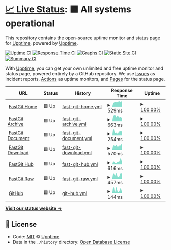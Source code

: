 # [📈 Live Status](https://upptime.github.io/upptime): <!--live status--> **🟩 All systems operational**

This repository contains the open-source uptime monitor and status page for [Upptime](https://upptime.js.org), powered by [Upptime](https://github.com/upptime/upptime).

[![Uptime CI](https://github.com/koj-co/upptime/workflows/Uptime%20CI/badge.svg)](https://github.com/koj-co/upptime/actions?query=workflow%3A%22Uptime+CI%22)
[![Response Time CI](https://github.com/koj-co/upptime/workflows/Response%20Time%20CI/badge.svg)](https://github.com/koj-co/upptime/actions?query=workflow%3A%22Response+Time+CI%22)
[![Graphs CI](https://github.com/koj-co/upptime/workflows/Graphs%20CI/badge.svg)](https://github.com/koj-co/upptime/actions?query=workflow%3A%22Graphs+CI%22)
[![Static Site CI](https://github.com/koj-co/upptime/workflows/Static%20Site%20CI/badge.svg)](https://github.com/koj-co/upptime/actions?query=workflow%3A%22Static+Site+CI%22)
[![Summary CI](https://github.com/koj-co/upptime/workflows/Summary%20CI/badge.svg)](https://github.com/koj-co/upptime/actions?query=workflow%3A%22Summary+CI%22)

With [Upptime](https://upptime.js.org), you can get your own unlimited and free uptime monitor and status page, powered entirely by a GitHub repository. We use [Issues](https://github.com/upptime/upptime/issues) as incident reports, [Actions](https://github.com/FastGitORG/uptime/actions) as uptime monitors, and [Pages](https://upptime.github.io/upptime) for the status page.

<!--start: status pages-->
<!-- This summary is generated by Upptime (https://github.com/upptime/upptime) -->
<!-- Do not edit this manually, your changes will be overwritten -->
<!-- prettier-ignore -->
| URL | Status | History | Response Time | Uptime |
| --- | ------ | ------- | ------------- | ------ |
| <img alt="" src="https://favicons.githubusercontent.com/fastgit.org" height="13"> [FastGit Home](https://fastgit.org) | 🟩 Up | [fast-git-home.yml](https://github.com/FastGitORG/uptime/commits/HEAD/history/fast-git-home.yml) | <details><summary><img alt="Response time graph" src="./graphs/fast-git-home/response-time-week.png" height="20"> 529ms</summary><br><a href="https://FastGitORG.github.io/uptime/history/fast-git-home"><img alt="Response time 638" src="https://img.shields.io/endpoint?url=https%3A%2F%2Fraw.githubusercontent.com%2FFastGitORG%2Fuptime%2FHEAD%2Fapi%2Ffast-git-home%2Fresponse-time.json"></a><br><a href="https://FastGitORG.github.io/uptime/history/fast-git-home"><img alt="24-hour response time 603" src="https://img.shields.io/endpoint?url=https%3A%2F%2Fraw.githubusercontent.com%2FFastGitORG%2Fuptime%2FHEAD%2Fapi%2Ffast-git-home%2Fresponse-time-day.json"></a><br><a href="https://FastGitORG.github.io/uptime/history/fast-git-home"><img alt="7-day response time 529" src="https://img.shields.io/endpoint?url=https%3A%2F%2Fraw.githubusercontent.com%2FFastGitORG%2Fuptime%2FHEAD%2Fapi%2Ffast-git-home%2Fresponse-time-week.json"></a><br><a href="https://FastGitORG.github.io/uptime/history/fast-git-home"><img alt="30-day response time 480" src="https://img.shields.io/endpoint?url=https%3A%2F%2Fraw.githubusercontent.com%2FFastGitORG%2Fuptime%2FHEAD%2Fapi%2Ffast-git-home%2Fresponse-time-month.json"></a><br><a href="https://FastGitORG.github.io/uptime/history/fast-git-home"><img alt="1-year response time 638" src="https://img.shields.io/endpoint?url=https%3A%2F%2Fraw.githubusercontent.com%2FFastGitORG%2Fuptime%2FHEAD%2Fapi%2Ffast-git-home%2Fresponse-time-year.json"></a></details> | <details><summary><a href="https://FastGitORG.github.io/uptime/history/fast-git-home">100.00%</a></summary><a href="https://FastGitORG.github.io/uptime/history/fast-git-home"><img alt="All-time uptime 98.76%" src="https://img.shields.io/endpoint?url=https%3A%2F%2Fraw.githubusercontent.com%2FFastGitORG%2Fuptime%2FHEAD%2Fapi%2Ffast-git-home%2Fuptime.json"></a><br><a href="https://FastGitORG.github.io/uptime/history/fast-git-home"><img alt="24-hour uptime 100.00%" src="https://img.shields.io/endpoint?url=https%3A%2F%2Fraw.githubusercontent.com%2FFastGitORG%2Fuptime%2FHEAD%2Fapi%2Ffast-git-home%2Fuptime-day.json"></a><br><a href="https://FastGitORG.github.io/uptime/history/fast-git-home"><img alt="7-day uptime 100.00%" src="https://img.shields.io/endpoint?url=https%3A%2F%2Fraw.githubusercontent.com%2FFastGitORG%2Fuptime%2FHEAD%2Fapi%2Ffast-git-home%2Fuptime-week.json"></a><br><a href="https://FastGitORG.github.io/uptime/history/fast-git-home"><img alt="30-day uptime 100.00%" src="https://img.shields.io/endpoint?url=https%3A%2F%2Fraw.githubusercontent.com%2FFastGitORG%2Fuptime%2FHEAD%2Fapi%2Ffast-git-home%2Fuptime-month.json"></a><br><a href="https://FastGitORG.github.io/uptime/history/fast-git-home"><img alt="1-year uptime 98.76%" src="https://img.shields.io/endpoint?url=https%3A%2F%2Fraw.githubusercontent.com%2FFastGitORG%2Fuptime%2FHEAD%2Fapi%2Ffast-git-home%2Fuptime-year.json"></a></details>
| <img alt="" src="https://favicons.githubusercontent.com/archive.fastgit.org" height="13"> [FastGit Archive](https://archive.fastgit.org) | 🟩 Up | [fast-git-archive.yml](https://github.com/FastGitORG/uptime/commits/HEAD/history/fast-git-archive.yml) | <details><summary><img alt="Response time graph" src="./graphs/fast-git-archive/response-time-week.png" height="20"> 663ms</summary><br><a href="https://FastGitORG.github.io/uptime/history/fast-git-archive"><img alt="Response time 637" src="https://img.shields.io/endpoint?url=https%3A%2F%2Fraw.githubusercontent.com%2FFastGitORG%2Fuptime%2FHEAD%2Fapi%2Ffast-git-archive%2Fresponse-time.json"></a><br><a href="https://FastGitORG.github.io/uptime/history/fast-git-archive"><img alt="24-hour response time 455" src="https://img.shields.io/endpoint?url=https%3A%2F%2Fraw.githubusercontent.com%2FFastGitORG%2Fuptime%2FHEAD%2Fapi%2Ffast-git-archive%2Fresponse-time-day.json"></a><br><a href="https://FastGitORG.github.io/uptime/history/fast-git-archive"><img alt="7-day response time 663" src="https://img.shields.io/endpoint?url=https%3A%2F%2Fraw.githubusercontent.com%2FFastGitORG%2Fuptime%2FHEAD%2Fapi%2Ffast-git-archive%2Fresponse-time-week.json"></a><br><a href="https://FastGitORG.github.io/uptime/history/fast-git-archive"><img alt="30-day response time 689" src="https://img.shields.io/endpoint?url=https%3A%2F%2Fraw.githubusercontent.com%2FFastGitORG%2Fuptime%2FHEAD%2Fapi%2Ffast-git-archive%2Fresponse-time-month.json"></a><br><a href="https://FastGitORG.github.io/uptime/history/fast-git-archive"><img alt="1-year response time 637" src="https://img.shields.io/endpoint?url=https%3A%2F%2Fraw.githubusercontent.com%2FFastGitORG%2Fuptime%2FHEAD%2Fapi%2Ffast-git-archive%2Fresponse-time-year.json"></a></details> | <details><summary><a href="https://FastGitORG.github.io/uptime/history/fast-git-archive">100.00%</a></summary><a href="https://FastGitORG.github.io/uptime/history/fast-git-archive"><img alt="All-time uptime 99.57%" src="https://img.shields.io/endpoint?url=https%3A%2F%2Fraw.githubusercontent.com%2FFastGitORG%2Fuptime%2FHEAD%2Fapi%2Ffast-git-archive%2Fuptime.json"></a><br><a href="https://FastGitORG.github.io/uptime/history/fast-git-archive"><img alt="24-hour uptime 100.00%" src="https://img.shields.io/endpoint?url=https%3A%2F%2Fraw.githubusercontent.com%2FFastGitORG%2Fuptime%2FHEAD%2Fapi%2Ffast-git-archive%2Fuptime-day.json"></a><br><a href="https://FastGitORG.github.io/uptime/history/fast-git-archive"><img alt="7-day uptime 100.00%" src="https://img.shields.io/endpoint?url=https%3A%2F%2Fraw.githubusercontent.com%2FFastGitORG%2Fuptime%2FHEAD%2Fapi%2Ffast-git-archive%2Fuptime-week.json"></a><br><a href="https://FastGitORG.github.io/uptime/history/fast-git-archive"><img alt="30-day uptime 100.00%" src="https://img.shields.io/endpoint?url=https%3A%2F%2Fraw.githubusercontent.com%2FFastGitORG%2Fuptime%2FHEAD%2Fapi%2Ffast-git-archive%2Fuptime-month.json"></a><br><a href="https://FastGitORG.github.io/uptime/history/fast-git-archive"><img alt="1-year uptime 99.57%" src="https://img.shields.io/endpoint?url=https%3A%2F%2Fraw.githubusercontent.com%2FFastGitORG%2Fuptime%2FHEAD%2Fapi%2Ffast-git-archive%2Fuptime-year.json"></a></details>
| <img alt="" src="https://favicons.githubusercontent.com/doc.fastgit.org" height="13"> [FastGit Document](https://doc.fastgit.org) | 🟩 Up | [fast-git-document.yml](https://github.com/FastGitORG/uptime/commits/HEAD/history/fast-git-document.yml) | <details><summary><img alt="Response time graph" src="./graphs/fast-git-document/response-time-week.png" height="20"> 254ms</summary><br><a href="https://FastGitORG.github.io/uptime/history/fast-git-document"><img alt="Response time 299" src="https://img.shields.io/endpoint?url=https%3A%2F%2Fraw.githubusercontent.com%2FFastGitORG%2Fuptime%2FHEAD%2Fapi%2Ffast-git-document%2Fresponse-time.json"></a><br><a href="https://FastGitORG.github.io/uptime/history/fast-git-document"><img alt="24-hour response time 283" src="https://img.shields.io/endpoint?url=https%3A%2F%2Fraw.githubusercontent.com%2FFastGitORG%2Fuptime%2FHEAD%2Fapi%2Ffast-git-document%2Fresponse-time-day.json"></a><br><a href="https://FastGitORG.github.io/uptime/history/fast-git-document"><img alt="7-day response time 254" src="https://img.shields.io/endpoint?url=https%3A%2F%2Fraw.githubusercontent.com%2FFastGitORG%2Fuptime%2FHEAD%2Fapi%2Ffast-git-document%2Fresponse-time-week.json"></a><br><a href="https://FastGitORG.github.io/uptime/history/fast-git-document"><img alt="30-day response time 255" src="https://img.shields.io/endpoint?url=https%3A%2F%2Fraw.githubusercontent.com%2FFastGitORG%2Fuptime%2FHEAD%2Fapi%2Ffast-git-document%2Fresponse-time-month.json"></a><br><a href="https://FastGitORG.github.io/uptime/history/fast-git-document"><img alt="1-year response time 299" src="https://img.shields.io/endpoint?url=https%3A%2F%2Fraw.githubusercontent.com%2FFastGitORG%2Fuptime%2FHEAD%2Fapi%2Ffast-git-document%2Fresponse-time-year.json"></a></details> | <details><summary><a href="https://FastGitORG.github.io/uptime/history/fast-git-document">100.00%</a></summary><a href="https://FastGitORG.github.io/uptime/history/fast-git-document"><img alt="All-time uptime 97.19%" src="https://img.shields.io/endpoint?url=https%3A%2F%2Fraw.githubusercontent.com%2FFastGitORG%2Fuptime%2FHEAD%2Fapi%2Ffast-git-document%2Fuptime.json"></a><br><a href="https://FastGitORG.github.io/uptime/history/fast-git-document"><img alt="24-hour uptime 100.00%" src="https://img.shields.io/endpoint?url=https%3A%2F%2Fraw.githubusercontent.com%2FFastGitORG%2Fuptime%2FHEAD%2Fapi%2Ffast-git-document%2Fuptime-day.json"></a><br><a href="https://FastGitORG.github.io/uptime/history/fast-git-document"><img alt="7-day uptime 100.00%" src="https://img.shields.io/endpoint?url=https%3A%2F%2Fraw.githubusercontent.com%2FFastGitORG%2Fuptime%2FHEAD%2Fapi%2Ffast-git-document%2Fuptime-week.json"></a><br><a href="https://FastGitORG.github.io/uptime/history/fast-git-document"><img alt="30-day uptime 100.00%" src="https://img.shields.io/endpoint?url=https%3A%2F%2Fraw.githubusercontent.com%2FFastGitORG%2Fuptime%2FHEAD%2Fapi%2Ffast-git-document%2Fuptime-month.json"></a><br><a href="https://FastGitORG.github.io/uptime/history/fast-git-document"><img alt="1-year uptime 97.19%" src="https://img.shields.io/endpoint?url=https%3A%2F%2Fraw.githubusercontent.com%2FFastGitORG%2Fuptime%2FHEAD%2Fapi%2Ffast-git-document%2Fuptime-year.json"></a></details>
| <img alt="" src="https://favicons.githubusercontent.com/download.fastgit.org" height="13"> [FastGit Download](https://download.fastgit.org) | 🟩 Up | [fast-git-download.yml](https://github.com/FastGitORG/uptime/commits/HEAD/history/fast-git-download.yml) | <details><summary><img alt="Response time graph" src="./graphs/fast-git-download/response-time-week.png" height="20"> 570ms</summary><br><a href="https://FastGitORG.github.io/uptime/history/fast-git-download"><img alt="Response time 458" src="https://img.shields.io/endpoint?url=https%3A%2F%2Fraw.githubusercontent.com%2FFastGitORG%2Fuptime%2FHEAD%2Fapi%2Ffast-git-download%2Fresponse-time.json"></a><br><a href="https://FastGitORG.github.io/uptime/history/fast-git-download"><img alt="24-hour response time 800" src="https://img.shields.io/endpoint?url=https%3A%2F%2Fraw.githubusercontent.com%2FFastGitORG%2Fuptime%2FHEAD%2Fapi%2Ffast-git-download%2Fresponse-time-day.json"></a><br><a href="https://FastGitORG.github.io/uptime/history/fast-git-download"><img alt="7-day response time 570" src="https://img.shields.io/endpoint?url=https%3A%2F%2Fraw.githubusercontent.com%2FFastGitORG%2Fuptime%2FHEAD%2Fapi%2Ffast-git-download%2Fresponse-time-week.json"></a><br><a href="https://FastGitORG.github.io/uptime/history/fast-git-download"><img alt="30-day response time 518" src="https://img.shields.io/endpoint?url=https%3A%2F%2Fraw.githubusercontent.com%2FFastGitORG%2Fuptime%2FHEAD%2Fapi%2Ffast-git-download%2Fresponse-time-month.json"></a><br><a href="https://FastGitORG.github.io/uptime/history/fast-git-download"><img alt="1-year response time 458" src="https://img.shields.io/endpoint?url=https%3A%2F%2Fraw.githubusercontent.com%2FFastGitORG%2Fuptime%2FHEAD%2Fapi%2Ffast-git-download%2Fresponse-time-year.json"></a></details> | <details><summary><a href="https://FastGitORG.github.io/uptime/history/fast-git-download">100.00%</a></summary><a href="https://FastGitORG.github.io/uptime/history/fast-git-download"><img alt="All-time uptime 95.95%" src="https://img.shields.io/endpoint?url=https%3A%2F%2Fraw.githubusercontent.com%2FFastGitORG%2Fuptime%2FHEAD%2Fapi%2Ffast-git-download%2Fuptime.json"></a><br><a href="https://FastGitORG.github.io/uptime/history/fast-git-download"><img alt="24-hour uptime 100.00%" src="https://img.shields.io/endpoint?url=https%3A%2F%2Fraw.githubusercontent.com%2FFastGitORG%2Fuptime%2FHEAD%2Fapi%2Ffast-git-download%2Fuptime-day.json"></a><br><a href="https://FastGitORG.github.io/uptime/history/fast-git-download"><img alt="7-day uptime 100.00%" src="https://img.shields.io/endpoint?url=https%3A%2F%2Fraw.githubusercontent.com%2FFastGitORG%2Fuptime%2FHEAD%2Fapi%2Ffast-git-download%2Fuptime-week.json"></a><br><a href="https://FastGitORG.github.io/uptime/history/fast-git-download"><img alt="30-day uptime 100.00%" src="https://img.shields.io/endpoint?url=https%3A%2F%2Fraw.githubusercontent.com%2FFastGitORG%2Fuptime%2FHEAD%2Fapi%2Ffast-git-download%2Fuptime-month.json"></a><br><a href="https://FastGitORG.github.io/uptime/history/fast-git-download"><img alt="1-year uptime 95.95%" src="https://img.shields.io/endpoint?url=https%3A%2F%2Fraw.githubusercontent.com%2FFastGitORG%2Fuptime%2FHEAD%2Fapi%2Ffast-git-download%2Fuptime-year.json"></a></details>
| <img alt="" src="https://favicons.githubusercontent.com/hub.fastgit.org" height="13"> [FastGit Hub](https://hub.fastgit.org) | 🟩 Up | [fast-git-hub.yml](https://github.com/FastGitORG/uptime/commits/HEAD/history/fast-git-hub.yml) | <details><summary><img alt="Response time graph" src="./graphs/fast-git-hub/response-time-week.png" height="20"> 616ms</summary><br><a href="https://FastGitORG.github.io/uptime/history/fast-git-hub"><img alt="Response time 287" src="https://img.shields.io/endpoint?url=https%3A%2F%2Fraw.githubusercontent.com%2FFastGitORG%2Fuptime%2FHEAD%2Fapi%2Ffast-git-hub%2Fresponse-time.json"></a><br><a href="https://FastGitORG.github.io/uptime/history/fast-git-hub"><img alt="24-hour response time 700" src="https://img.shields.io/endpoint?url=https%3A%2F%2Fraw.githubusercontent.com%2FFastGitORG%2Fuptime%2FHEAD%2Fapi%2Ffast-git-hub%2Fresponse-time-day.json"></a><br><a href="https://FastGitORG.github.io/uptime/history/fast-git-hub"><img alt="7-day response time 616" src="https://img.shields.io/endpoint?url=https%3A%2F%2Fraw.githubusercontent.com%2FFastGitORG%2Fuptime%2FHEAD%2Fapi%2Ffast-git-hub%2Fresponse-time-week.json"></a><br><a href="https://FastGitORG.github.io/uptime/history/fast-git-hub"><img alt="30-day response time 479" src="https://img.shields.io/endpoint?url=https%3A%2F%2Fraw.githubusercontent.com%2FFastGitORG%2Fuptime%2FHEAD%2Fapi%2Ffast-git-hub%2Fresponse-time-month.json"></a><br><a href="https://FastGitORG.github.io/uptime/history/fast-git-hub"><img alt="1-year response time 287" src="https://img.shields.io/endpoint?url=https%3A%2F%2Fraw.githubusercontent.com%2FFastGitORG%2Fuptime%2FHEAD%2Fapi%2Ffast-git-hub%2Fresponse-time-year.json"></a></details> | <details><summary><a href="https://FastGitORG.github.io/uptime/history/fast-git-hub">100.00%</a></summary><a href="https://FastGitORG.github.io/uptime/history/fast-git-hub"><img alt="All-time uptime 100.00%" src="https://img.shields.io/endpoint?url=https%3A%2F%2Fraw.githubusercontent.com%2FFastGitORG%2Fuptime%2FHEAD%2Fapi%2Ffast-git-hub%2Fuptime.json"></a><br><a href="https://FastGitORG.github.io/uptime/history/fast-git-hub"><img alt="24-hour uptime 100.00%" src="https://img.shields.io/endpoint?url=https%3A%2F%2Fraw.githubusercontent.com%2FFastGitORG%2Fuptime%2FHEAD%2Fapi%2Ffast-git-hub%2Fuptime-day.json"></a><br><a href="https://FastGitORG.github.io/uptime/history/fast-git-hub"><img alt="7-day uptime 100.00%" src="https://img.shields.io/endpoint?url=https%3A%2F%2Fraw.githubusercontent.com%2FFastGitORG%2Fuptime%2FHEAD%2Fapi%2Ffast-git-hub%2Fuptime-week.json"></a><br><a href="https://FastGitORG.github.io/uptime/history/fast-git-hub"><img alt="30-day uptime 100.00%" src="https://img.shields.io/endpoint?url=https%3A%2F%2Fraw.githubusercontent.com%2FFastGitORG%2Fuptime%2FHEAD%2Fapi%2Ffast-git-hub%2Fuptime-month.json"></a><br><a href="https://FastGitORG.github.io/uptime/history/fast-git-hub"><img alt="1-year uptime 100.00%" src="https://img.shields.io/endpoint?url=https%3A%2F%2Fraw.githubusercontent.com%2FFastGitORG%2Fuptime%2FHEAD%2Fapi%2Ffast-git-hub%2Fuptime-year.json"></a></details>
| <img alt="" src="https://favicons.githubusercontent.com/raw.fastgit.org" height="13"> [FastGit Raw](https://raw.fastgit.org) | 🟩 Up | [fast-git-raw.yml](https://github.com/FastGitORG/uptime/commits/HEAD/history/fast-git-raw.yml) | <details><summary><img alt="Response time graph" src="./graphs/fast-git-raw/response-time-week.png" height="20"> 457ms</summary><br><a href="https://FastGitORG.github.io/uptime/history/fast-git-raw"><img alt="Response time 285" src="https://img.shields.io/endpoint?url=https%3A%2F%2Fraw.githubusercontent.com%2FFastGitORG%2Fuptime%2FHEAD%2Fapi%2Ffast-git-raw%2Fresponse-time.json"></a><br><a href="https://FastGitORG.github.io/uptime/history/fast-git-raw"><img alt="24-hour response time 608" src="https://img.shields.io/endpoint?url=https%3A%2F%2Fraw.githubusercontent.com%2FFastGitORG%2Fuptime%2FHEAD%2Fapi%2Ffast-git-raw%2Fresponse-time-day.json"></a><br><a href="https://FastGitORG.github.io/uptime/history/fast-git-raw"><img alt="7-day response time 457" src="https://img.shields.io/endpoint?url=https%3A%2F%2Fraw.githubusercontent.com%2FFastGitORG%2Fuptime%2FHEAD%2Fapi%2Ffast-git-raw%2Fresponse-time-week.json"></a><br><a href="https://FastGitORG.github.io/uptime/history/fast-git-raw"><img alt="30-day response time 417" src="https://img.shields.io/endpoint?url=https%3A%2F%2Fraw.githubusercontent.com%2FFastGitORG%2Fuptime%2FHEAD%2Fapi%2Ffast-git-raw%2Fresponse-time-month.json"></a><br><a href="https://FastGitORG.github.io/uptime/history/fast-git-raw"><img alt="1-year response time 285" src="https://img.shields.io/endpoint?url=https%3A%2F%2Fraw.githubusercontent.com%2FFastGitORG%2Fuptime%2FHEAD%2Fapi%2Ffast-git-raw%2Fresponse-time-year.json"></a></details> | <details><summary><a href="https://FastGitORG.github.io/uptime/history/fast-git-raw">100.00%</a></summary><a href="https://FastGitORG.github.io/uptime/history/fast-git-raw"><img alt="All-time uptime 99.99%" src="https://img.shields.io/endpoint?url=https%3A%2F%2Fraw.githubusercontent.com%2FFastGitORG%2Fuptime%2FHEAD%2Fapi%2Ffast-git-raw%2Fuptime.json"></a><br><a href="https://FastGitORG.github.io/uptime/history/fast-git-raw"><img alt="24-hour uptime 100.00%" src="https://img.shields.io/endpoint?url=https%3A%2F%2Fraw.githubusercontent.com%2FFastGitORG%2Fuptime%2FHEAD%2Fapi%2Ffast-git-raw%2Fuptime-day.json"></a><br><a href="https://FastGitORG.github.io/uptime/history/fast-git-raw"><img alt="7-day uptime 100.00%" src="https://img.shields.io/endpoint?url=https%3A%2F%2Fraw.githubusercontent.com%2FFastGitORG%2Fuptime%2FHEAD%2Fapi%2Ffast-git-raw%2Fuptime-week.json"></a><br><a href="https://FastGitORG.github.io/uptime/history/fast-git-raw"><img alt="30-day uptime 100.00%" src="https://img.shields.io/endpoint?url=https%3A%2F%2Fraw.githubusercontent.com%2FFastGitORG%2Fuptime%2FHEAD%2Fapi%2Ffast-git-raw%2Fuptime-month.json"></a><br><a href="https://FastGitORG.github.io/uptime/history/fast-git-raw"><img alt="1-year uptime 99.99%" src="https://img.shields.io/endpoint?url=https%3A%2F%2Fraw.githubusercontent.com%2FFastGitORG%2Fuptime%2FHEAD%2Fapi%2Ffast-git-raw%2Fuptime-year.json"></a></details>
| <img alt="" src="https://favicons.githubusercontent.com/github.com" height="13"> [GitHub](https://github.com) | 🟩 Up | [git-hub.yml](https://github.com/FastGitORG/uptime/commits/HEAD/history/git-hub.yml) | <details><summary><img alt="Response time graph" src="./graphs/git-hub/response-time-week.png" height="20"> 144ms</summary><br><a href="https://FastGitORG.github.io/uptime/history/git-hub"><img alt="Response time 48" src="https://img.shields.io/endpoint?url=https%3A%2F%2Fraw.githubusercontent.com%2FFastGitORG%2Fuptime%2FHEAD%2Fapi%2Fgit-hub%2Fresponse-time.json"></a><br><a href="https://FastGitORG.github.io/uptime/history/git-hub"><img alt="24-hour response time 81" src="https://img.shields.io/endpoint?url=https%3A%2F%2Fraw.githubusercontent.com%2FFastGitORG%2Fuptime%2FHEAD%2Fapi%2Fgit-hub%2Fresponse-time-day.json"></a><br><a href="https://FastGitORG.github.io/uptime/history/git-hub"><img alt="7-day response time 144" src="https://img.shields.io/endpoint?url=https%3A%2F%2Fraw.githubusercontent.com%2FFastGitORG%2Fuptime%2FHEAD%2Fapi%2Fgit-hub%2Fresponse-time-week.json"></a><br><a href="https://FastGitORG.github.io/uptime/history/git-hub"><img alt="30-day response time 131" src="https://img.shields.io/endpoint?url=https%3A%2F%2Fraw.githubusercontent.com%2FFastGitORG%2Fuptime%2FHEAD%2Fapi%2Fgit-hub%2Fresponse-time-month.json"></a><br><a href="https://FastGitORG.github.io/uptime/history/git-hub"><img alt="1-year response time 48" src="https://img.shields.io/endpoint?url=https%3A%2F%2Fraw.githubusercontent.com%2FFastGitORG%2Fuptime%2FHEAD%2Fapi%2Fgit-hub%2Fresponse-time-year.json"></a></details> | <details><summary><a href="https://FastGitORG.github.io/uptime/history/git-hub">100.00%</a></summary><a href="https://FastGitORG.github.io/uptime/history/git-hub"><img alt="All-time uptime 100.00%" src="https://img.shields.io/endpoint?url=https%3A%2F%2Fraw.githubusercontent.com%2FFastGitORG%2Fuptime%2FHEAD%2Fapi%2Fgit-hub%2Fuptime.json"></a><br><a href="https://FastGitORG.github.io/uptime/history/git-hub"><img alt="24-hour uptime 100.00%" src="https://img.shields.io/endpoint?url=https%3A%2F%2Fraw.githubusercontent.com%2FFastGitORG%2Fuptime%2FHEAD%2Fapi%2Fgit-hub%2Fuptime-day.json"></a><br><a href="https://FastGitORG.github.io/uptime/history/git-hub"><img alt="7-day uptime 100.00%" src="https://img.shields.io/endpoint?url=https%3A%2F%2Fraw.githubusercontent.com%2FFastGitORG%2Fuptime%2FHEAD%2Fapi%2Fgit-hub%2Fuptime-week.json"></a><br><a href="https://FastGitORG.github.io/uptime/history/git-hub"><img alt="30-day uptime 100.00%" src="https://img.shields.io/endpoint?url=https%3A%2F%2Fraw.githubusercontent.com%2FFastGitORG%2Fuptime%2FHEAD%2Fapi%2Fgit-hub%2Fuptime-month.json"></a><br><a href="https://FastGitORG.github.io/uptime/history/git-hub"><img alt="1-year uptime 100.00%" src="https://img.shields.io/endpoint?url=https%3A%2F%2Fraw.githubusercontent.com%2FFastGitORG%2Fuptime%2FHEAD%2Fapi%2Fgit-hub%2Fuptime-year.json"></a></details>

<!--end: status pages-->

[**Visit our status website →**](https://upptime.github.io/upptime)

## 📄 License

- Code: [MIT](./LICENSE) © [Upptime](https://upptime.js.org)
- Data in the `./history` directory: [Open Database License](https://opendatacommons.org/licenses/odbl/1-0/)
